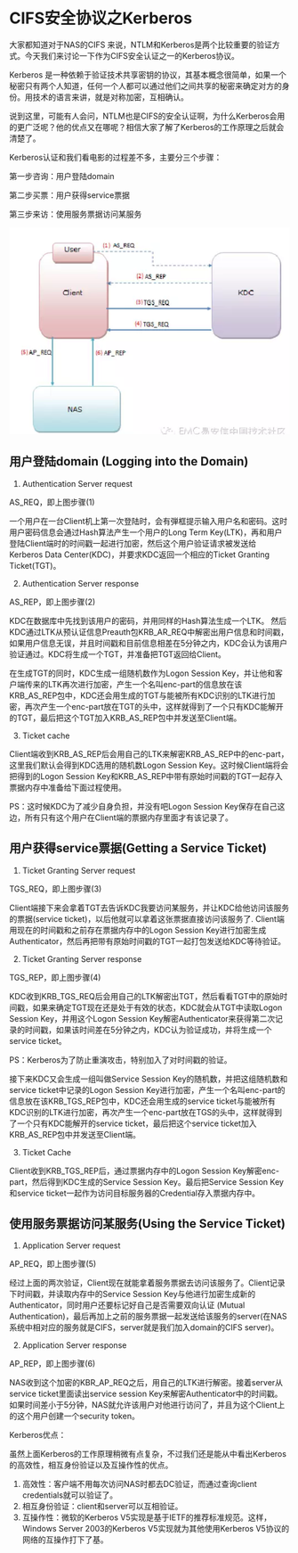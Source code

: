 # CIFS安全协议之Kerberos

大家都知道对于NAS的CIFS 来说，NTLM和Kerberos是两个比较重要的验证方式。今天我们来讨论一下作为CIFS安全认证之一的Kerberos协议。

Kerberos 是一种依赖于验证技术共享密钥的协议，其基本概念很简单，如果一个秘密只有两个人知道，任何一个人都可以通过他们之间共享的秘密来确定对方的身份。用技术的语言来讲，就是对称加密，互相确认。

说到这里，可能有人会问，NTLM也是CIFS的安全认证啊，为什么Kerberos会用的更广泛呢？他的优点又在哪呢？相信大家了解了Kerberos的工作原理之后就会清楚了。

Kerberos认证和我们看电影的过程差不多，主要分三个步骤：

第一步咨询：用户登陆domain

第二步买票：用户获得service票据

第三步来访：使用服务票据访问某服务

![img](pics/1.9.1.png)

## 用户登陆domain (Logging into the Domain)

1. Authentication Server request

AS_REQ，即上图步骤(1)

一个用户在一台Client机上第一次登陆时，会有弾框提示输入用户名和密码。这时用户密码信息会通过Hash算法产生一个用户的Long Term Key(LTK)，再和用户登陆Client端时的时间戳一起进行加密，然后这个用户验证请求被发送给Kerberos Data Center(KDC)，并要求KDC返回一个相应的Ticket Granting
Ticket(TGT)。

2. Authentication Server response

AS_REP，即上图步骤(2)

KDC在数据库中先找到该用户的密码，并用同样的Hash算法生成一个LTK。 然后KDC通过LTK从预认证信息Preauth包KRB_AR_REQ中解密出用户信息和时间戳， 如果用户信息无误，并且时间戳和目前信息相差在5分钟之内，KDC会认为该用户验证通过。KDC将生成一个TGT，并准备把TGT返回给Client。

在生成TGT的同时，KDC生成一组随机数作为Logon Session Key，并让他和客户端传来的LTK再次进行加密，产生一个名叫enc-part的信息放在该KRB_AS_REP包中，KDC还会用生成的TGT与能被所有KDC识别的LTK进行加密，再次产生一个enc-part放在TGT的头中，这样就得到了一个只有KDC能解开的TGT，最后把这个TGT加入KRB_AS_REP包中并发送至Client端。

3. Ticket cache

Client端收到KRB_AS_REP后会用自己的LTK来解密KRB_AS_REP中的enc-part，这里我们默认会得到KDC选用的随机数Logon Session Key。这时候Client端将会把得到的Logon Session Key和KRB_AS_REP中带有原始时间戳的TGT一起存入票据内存中准备给下面过程使用。

PS：这时候KDC为了减少自身负担，并没有吧Logon Session Key保存在自己这边，所有只有这个用户在Client端的票据内存里面才有该记录了。

## 用户获得service票据(Getting a Service Ticket)

1. Ticket Granting Server request

TGS_REQ，即上图步骤(3)

Client端接下来会拿着TGT去告诉KDC我要访问某服务，并让KDC给他访问该服务的票据(service ticket)，以后他就可以拿着这张票据直接访问该服务了. Client端用现在的时间戳和之前存在票据内存中的Logon Session Key进行加密生成Authenticator，然后再把带有原始时间戳的TGT一起打包发送给KDC等待验证。

2. Ticket Granting Server response

TGS_REP，即上图步骤(4)

KDC收到KRB_TGS_REQ后会用自己的LTK解密出TGT，然后看看TGT中的原始时间戳，如果来确定TGT现在还是处于有效的状态，KDC就会从TGT中读取Logon Session Key，并用这个Logon Session Key解密Authenticator来获得第二次记录的时间戳，如果该时间差在5分钟之内，KDC认为验证成功，并将生成一个service ticket。

PS：Kerberos为了防止重演攻击，特别加入了对时间戳的验证。

接下来KDC又会生成一组叫做Service Session Key的随机数，并把这组随机数和service ticket中记录的Logon Session Key进行加密，产生一个名叫enc-part的信息放在该KRB_TGS_REP包中，KDC还会用生成的service ticket与能被所有KDC识别的LTK进行加密，再次产生一个enc-part放在TGS的头中，这样就得到了一个只有KDC能解开的service ticket，最后把这个service ticket加入KRB_AS_REP包中并发送至Client端。

3. Ticket Cache

Client收到KRB_TGS_REP后，通过票据内存中的Logon Session Key解密enc-part，然后得到KDC生成的Service Session Key。最后把Service Session Key和service ticket一起作为访问目标服务器的Credential存入票据内存中。

## 使用服务票据访问某服务(Using the Service Ticket)

1. Application Server request

AP_REQ，即上图步骤(5)

经过上面的两次验证，Client现在就能拿着服务票据去访问该服务了。Client记录下时间戳，并读取内存中的Service Session Key与他进行加密生成新的Authenticator，同时用户还要标记好自己是否需要双向认证 (Mutual
Authentication)，最后再加上之前的服务票据一起发送给该服务的server(在NAS系统中相对应的服务就是CIFS，server就是我们加入domain的CIFS server)。

2. Application Server response

AP_REP，即上图步骤(6)


NAS收到这个加密的KBR_AP_REQ之后，用自己的LTK进行解密。接着server从service ticket里面读出service session Key来解密Authenticator中的时间戳。如果时间差小于5分钟，NAS就允许该用户对他进行访问了，并且为这个Client上的这个用户创建一个security token。

Kerberos优点：

虽然上面Kerberos的工作原理稍微有点复杂，不过我们还是能从中看出Kerberos的高效性，相互身份验证以及互操作性的优点。

1. 高效性：客户端不用每次访问NAS时都去DC验证，而通过查询client credentials就可以验证了。
2. 相互身份验证：client和server可以互相验证。
3. 互操作性：微软的Kerberos V5实现是基于IETF的推荐标准规范。这样，Windows Server 2003的Kerberos V5实现就为其他使用Kerberos V5协议的网络的互操作打下了基。

